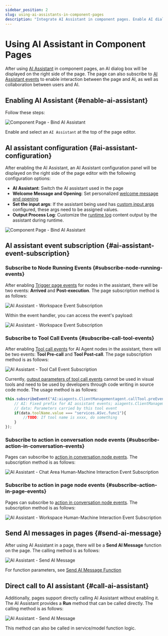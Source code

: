 ```yaml
---
sidebar_position: 2
slug: using-ai-assistants-in-component-pages
description: "Integrate AI Assistant in component pages. Enable AI dialog, configure assistants, and subscribe to events for human-AI collaboration."
---
```


# Using AI Assistant in Component Pages
After using [AI Assistant](../ai-assistant) in component pages, an AI dialog box will be displayed on the right side of the page. The page can also subscribe to [AI Assistant events](../ai-assistant/ai-assistant-event) to enable interaction between the page and AI, as well as collaboration between users and AI.

## Enabling AI Assistant {#enable-ai-assistant}
Follow these steps:

![Component Page - Bind AI Assistant](./img/component-page-bind-assistant.png)

​Enable and select an `AI Assistant` at the top of the page editor.​​ 

## AI assistant configuration {#ai-assistant-configuration}

After enabling the AI Assistant, an AI Assistant configuration panel will be displayed on the right side of the page editor with the following configuration options:
- **AI Assistant**: Switch the AI assistant used in the page
- **Welcome Message and Opening**: Set personalized [welcome message and opening](../ai-assistant/welcome-message-and-opening)
- **Set the input args**: If the assistant being used has [custom input args](../ai-assistant/ai-assistant-input-output#input-args) configured, these args need to be assigned values.
- **Output Process Log**: Customize the [runtime log](../ai-assistant/ai-assistant-input-output#message-output) content output by the assistant during runtime.

![Component Page - Bind AI Assistant](./img/component-page-assistant-config.png)


## AI assistant event subscription {#ai-assistant-event-subscription}

### Subscribe to Node Running Events {#subscribe-node-running-events}
After enabling [Trigger page events](../ai-assistant/ai-assistant-event#frontend-page-events) for nodes in the assistant, there will be two events: **Arrived** and **Post-execution**. The page subscription method is as follows:

![AI Assistant - Workspace Event Subscription](./img/assistant-workspace-event-subscribe.png)

Within the event handler, you can access the event's payload:

![AI Assistant - Workspace Event Subscription](./img/assistant-workspace-event-args.png)

### Subscribe to Tool Call Events {#subscribe-call-tool-events}

After enabling [Tool call events](../ai-assistant/ai-assistant-event#agent-call-tool-events) for AI Agent nodes in the assistant, there will be two events: **Tool Pre-call** and **Tool Post-call**. The page subscription method is as follows:

![AI Assistant - Tool Call Event Subscription](./img/assistant-workspace-tool-event.png)

Currently, [output parameters of tool call events](../ai-assistant/ai-assistant-event#agent-call-tool-events) cannot be used in visual tools and need to be used by developers through code writing in source code mode. The usage method is as follows:
```javascript
this.subscribeEvent("AI:aiagents.ClientManagementagent.callTool.preEvent", async ({ data}) => {
    // AI: Fixed prefix for AI assistant events; aiagents.ClientManagementagent: Node ID in the assistant; callTool.preEvent: Before tool call event, callTool.postEvent: After tool call event
    // data: Parameters carried by this tool event
    if(data.toolName.value === "services.ASvc.func1"){
        //TODO: If tool name is xxxx, do something 
    }
});
```

### Subscribe to action in conversation node events {#subscribe-action-in-conversation-events}
Pages can subscribe to [action in conversation node events](../ai-assistant/ai-assistant-event#action-in-conversation-events).
The subscription method is as follows:

![AI Assistant - Chat Area Human-Machine Interaction Event Subscription](./img/assistant-chat-event.png)

### Subscribe to action in page node events {#subscribe-action-in-page-events}
Pages can subscribe to [action in conversation node events](../ai-assistant/ai-assistant-event#in-page-action-events).
The subscription method is as follows:

![AI Assistant - Workspace Human-Machine Interaction Event Subscription](./img/assistant-uiinterrupt-event.png)

## Send AI messages in pages {#send-ai-message}

After using AI Assistant in a page, there will be a **Send AI Message** function on the page. The calling method is as follows:

![AI Assistant - Send AI Message](./img/send-ai-message.png)

For function parameters, see [Send AI Message Function](../ai-assistant/ai-assistant-api-exposure#send-ai-message)


## Direct call to AI assistant {#call-ai-assistant}

Additionally, pages support directly calling AI Assistant without enabling it. The AI Assistant provides a **Run** method that can be called directly. The calling method is as follows:

![AI Assistant - Send AI Message](./img/call-assistant.png)

This method can also be called in service/model function logic.